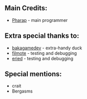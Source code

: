 ## Main Credits:

- [Pharap](https://github.com/Pharap) - main programmer

## Extra special thanks to:

- [bakagamedev](https://github.com/bakagamedev) - extra-handy duck
- [filmote](https://github.com/filmote) - testing and debugging
- [eried](https://github.com/eried) - testing and debugging

## Special mentions:

- crait
- Bergasms
